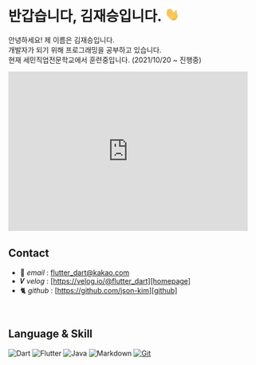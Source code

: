# 반갑습니다, 김재승입니다. <img src="assets/images/Hi.gif" width="29px">

안녕하세요! 제 이름은 김재승입니다.  
개발자가 되기 위해 프로그래밍을 공부하고 있습니다.    
현재 세민직업전문학교에서 훈련중입니다. (2021/10/20 ~ 진행중)  

<iframe src="https://giphy.com/embed/QHE5gWI0QjqF2" width="480" height="320" frameBorder="0" class="giphy-embed" allowFullScreen></iframe>

</br>


## Contact

- 📧 _email_ : <flutter_dart@kakao.com>  
- 𝑽  _velog_ : [https://velog.io/@flutter_dart][homepage]  
- 🐈‍ _github_ : [https://github.com/json-kim][github]

[homepage]: https://velog.io/@flutter_dart
[github]: https://github.com/json-kim
</br>

## Language & Skill

  
![Dart](https://img.shields.io/badge/dart-%230175C2.svg?style=for-the-badge&logo=dart&logoColor=white)
![Flutter](https://img.shields.io/badge/Flutter-%2302569B.svg?style=for-the-badge&logo=Flutter&logoColor=white)
![Java](https://img.shields.io/badge/java-%23ED8B00.svg?style=for-the-badge&logo=java&logoColor=white)
![Markdown](https://img.shields.io/badge/markdown-%23000000.svg?style=for-the-badge&logo=markdown&logoColor=white) 
[![Git](https://img.shields.io/badge/git-%23F05033.svg?style=for-the-badge&logo=git&logoColor=white)][git]  


[flutter]: https://www.notion.so/Flutter-Dart-5650c36e85904141b824a605f913b46d
[git]: https://www.notion.so/git-f52387d86ae54574aa7a56272f997312
